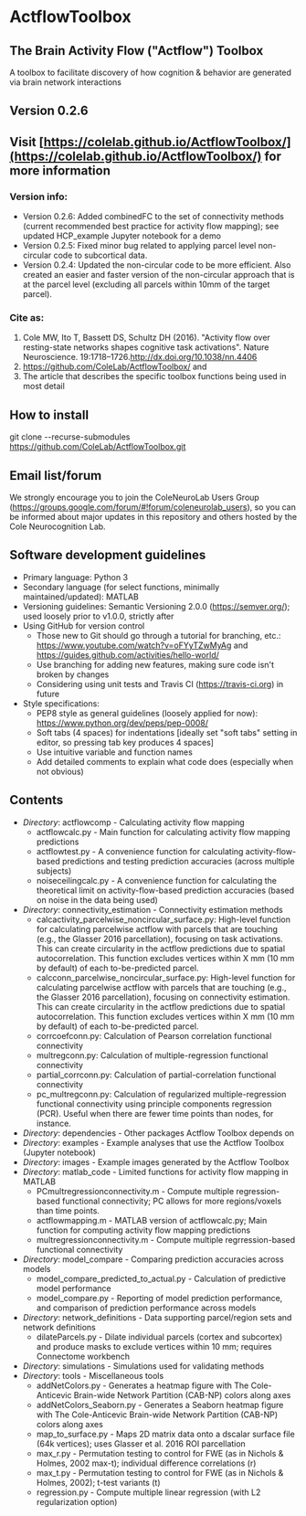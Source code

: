# ActflowToolbox
## The Brain Activity Flow ("Actflow") Toolbox
A toolbox to facilitate discovery of how cognition & behavior are generated via brain network interactions

## Version 0.2.6

## Visit [https://colelab.github.io/ActflowToolbox/](https://colelab.github.io/ActflowToolbox/) for more information

### Version info:
* Version 0.2.6: Added combinedFC to the set of connectivity methods (current recommended best practice for activity flow mapping); see updated HCP_example Jupyter notebook for a demo
* Version 0.2.5: Fixed minor bug related to applying parcel level non-circular code to subcortical data.
* Version 0.2.4: Updated the non-circular code to be more efficient. Also created an easier and faster version of the non-circular approach that is at the parcel level (excluding all parcels within 10mm of the target parcel).

### Cite as:
1) Cole MW, Ito T, Bassett DS, Schultz DH (2016). "Activity flow over resting-state networks shapes cognitive task activations". Nature Neuroscience. 19:1718–1726.http://dx.doi.org/10.1038/nn.4406
2) https://github.com/ColeLab/ActflowToolbox/
and
3) The article that describes the specific toolbox functions being used in most detail

## How to install

git clone --recurse-submodules https://github.com/ColeLab/ActflowToolbox.git

## Email list/forum
We strongly encourage you to join the ColeNeuroLab Users Group (https://groups.google.com/forum/#!forum/coleneurolab_users), so you can be informed about major updates in this repository and others hosted by the Cole Neurocognition Lab.

## Software development guidelines
* Primary language: Python 3
* Secondary language (for select functions, minimally maintained/updated): MATLAB
* Versioning guidelines: Semantic Versioning 2.0.0 (https://semver.org/); used loosely prior to v1.0.0, strictly after
* Using GitHub for version control
	* Those new to Git should go through a tutorial for branching, etc.: https://www.youtube.com/watch?v=oFYyTZwMyAg and https://guides.github.com/activities/hello-world/
	* Use branching for adding new features, making sure code isn't broken by changes
	* Considering using unit tests and Travis CI (https://travis-ci.org) in future
* Style specifications:
	* PEP8 style as general guidelines (loosely applied for now): https://www.python.org/dev/peps/pep-0008/
	* Soft tabs (4 spaces) for indentations [ideally set "soft tabs" setting in editor, so pressing tab key produces 4 spaces]
	* Use intuitive variable and function names
	* Add detailed comments to explain what code does (especially when not obvious)

## Contents
* _Directory_: actflowcomp - Calculating activity flow mapping
	* actflowcalc.py - Main function for calculating activity flow mapping predictions
	* actflowtest.py - A convenience function for calculating activity-flow-based predictions and testing prediction accuracies (across multiple subjects)
	* noiseceilingcalc.py - A convenience function for calculating the theoretical limit on activity-flow-based prediction accuracies (based on noise in the data being used)
* _Directory_: connectivity_estimation - Connectivity estimation methods
	* calcactivity_parcelwise_noncircular_surface.py: High-level function for calculating parcelwise actflow with parcels that are touching (e.g., the Glasser 2016 parcellation), focusing on task activations. This can create circularity in the actflow predictions due to spatial autocorrelation. This function excludes vertices within X mm (10 mm by default) of each to-be-predicted parcel.
	* calcconn_parcelwise_noncircular_surface.py: High-level function for calculating parcelwise actflow with parcels that are touching (e.g., the Glasser 2016 parcellation), focusing on connectivity estimation. This can create circularity in the actflow predictions due to spatial autocorrelation. This function excludes vertices within X mm (10 mm by default) of each to-be-predicted parcel.
	* corrcoefconn.py: Calculation of Pearson correlation functional connectivity
	* multregconn.py: Calculation of multiple-regression functional connectivity
	* partial_corrconn.py: Calculation of partial-correlation functional connectivity
	* pc_multregconn.py: Calculation of regularized multiple-regression functional connectivity using principle components regression (PCR). Useful when there are fewer time points than nodes, for instance.
* _Directory_: dependencies - Other packages Actflow Toolbox depends on
* _Directory_: examples - Example analyses that use the Actflow Toolbox (Jupyter notebook)
* _Directory_: images - Example images generated by the Actflow Toolbox
* _Directory_: matlab_code - Limited functions for activity flow mapping in MATLAB
	* PCmultregressionconnectivity.m - Compute multiple regression-based functional connectivity; PC allows for more regions/voxels than time points.
	* actflowmapping.m - MATLAB version of actflowcalc.py; Main function for computing activity flow mapping predictions
	* multregressionconnectivity.m - Compute multiple regrression-based functional connectivity
* _Directory_: model_compare - Comparing prediction accuracies across models
	* model_compare_predicted_to_actual.py - Calculation of predictive model performance
	* model_compare.py - Reporting of model prediction performance, and comparison of prediction performance across models
* _Directory_: network_definitions - Data supporting parcel/region sets and network definitions
	* dilateParcels.py - Dilate individual parcels (cortex and subcortex) and produce masks to exclude vertices within 10 mm; requires Connectome workbench
* _Directory_: simulations - Simulations used for validating methods
* _Directory_: tools - Miscellaneous tools
	* addNetColors.py - Generates a heatmap figure with The Cole-Anticevic Brain-wide Network Partition (CAB-NP) colors along axes
	* addNetColors_Seaborn.py - Generates a Seaborn heatmap figure with The Cole-Anticevic Brain-wide Network Partition (CAB-NP) colors along axes
	* map_to_surface.py - Maps 2D matrix data onto a dscalar surface file (64k vertices); uses Glasser et al. 2016 ROI parcellation
	* max_r.py - Permutation testing to control for FWE (as in Nichols & Holmes, 2002 max-t); individual difference correlations (r)
	* max_t.py - Permutation testing to control for FWE (as in Nichols & Holmes, 2002); t-test variants (t)
	* regression.py - Compute multiple linear regression (with L2 regularization option)


